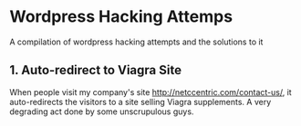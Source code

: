 # Wordpress Hacking Attemps
A compilation of wordpress hacking attempts and the solutions to it

## 1. Auto-redirect to Viagra Site

When people visit my company's site http://netccentric.com/contact-us/, it auto-redirects the visitors to a site selling Viagra supplements. A very degrading act done by some unscrupulous guys.

